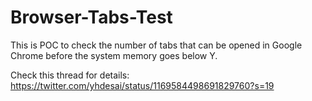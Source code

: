 # Browser-Tabs-Test

This is POC to check the number of tabs that can be opened in Google Chrome before the system memory goes below Y.

Check this thread for details:
https://twitter.com/yhdesai/status/1169584498691829760?s=19
